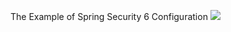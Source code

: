 The Example of Spring Security 6 Configuration
<img src="https://www.google.com/url?sa=i&url=https%3A%2F%2Fwww.javadevjournal.com%2Fspring-security%2Fspring-security-authentication%2F&psig=AOvVaw1GnQrG36vXMk_cYfIiTyB9&ust=1711827865434000&source=images&cd=vfe&opi=89978449&ved=0CBIQjRxqFwoTCKjp3vGdmoUDFQAAAAAdAAAAABAT"/>
